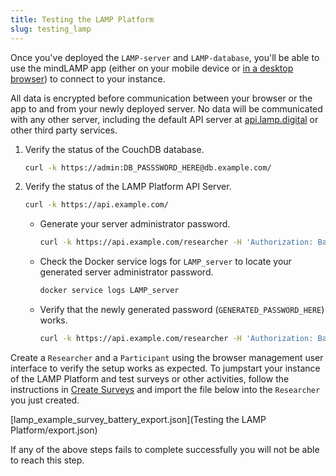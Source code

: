 ```yaml
---
title: Testing the LAMP Platform
slug: testing_lamp
---
```


Once you've deployed the `LAMP-server` and `LAMP-database`, you'll be able to use the mindLAMP app (either on your mobile device or [in a desktop browser](https://dashboard.lamp.digital/)) to connect to your instance. 

All data is encrypted before communication between your browser or the app to and from your newly deployed server. No data will be communicated with any other server, including the default API server at [api.lamp.digital](http://api.lamp.digital) or other third party services.

1. Verify the status of the CouchDB database.

    ```bash
    curl -k https://admin:DB_PASSSWORD_HERE@db.example.com/
    ```

2. Verify the status of the LAMP Platform API Server.

    ```bash
    curl -k https://api.example.com/
    ```

    - Generate your server administrator password.

        ```bash
        curl -k https://api.example.com/researcher -H 'Authorization: Basic admin:admin'
        ```

    - Check the Docker service logs for `LAMP_server` to locate your generated server administrator password.

        ```bash
        docker service logs LAMP_server
        ```

    - Verify that the newly generated password (`GENERATED_PASSWORD_HERE`) works.

        ```bash
        curl -k https://api.example.com/researcher -H 'Authorization: Basic admin:GENERATED_PASSWORD_HERE'
        ```

Create a `Researcher` and a `Participant` using the browser management user interface to verify the setup works as expected. To jumpstart your instance of the LAMP Platform and test surveys or other activities, follow the instructions in [Create Surveys](Activities_Tips,_Surveys,_and_Cognitive_Tests/Create_Surveys.md) and import the file below into the `Researcher` you just created. 

[lamp_example_survey_battery_export.json](Testing the LAMP Platform/export.json)

If any of the above steps fails to complete successfully you will not be able to reach this step.
